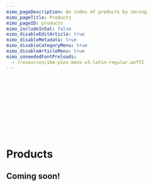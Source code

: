 ```yaml
---
mimo_pageDescription: An index of products by Jering.
mimo_pageTitle: Products
mimo_pageID: products
mimo_includeInSal: false
mimo_disableEditArticle: true
mimo_disableMetadata: true
mimo_disableCategoryMenu: true
mimo_disableArticleMenu: true
mimo_unneededFontPreloads:
  - /resources/ibm-plex-mono-v3-latin-regular.woff2
---
```


<div id="banner">
    <div class="banner-background">
        <svg>
            <use xlink:href="#custom-cube" />
        </svg>
    </div>
    <h1>Products</h1>
</div>

<div class="content">
<section>
<h2>Coming soon!</h2>
</section>
</div>